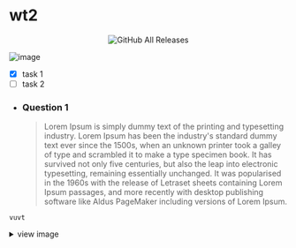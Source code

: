 # wt2
<p align="center">
<img alt="GitHub All Releases" src="https://img.shields.io/github/downloads/RaulS963/wt2/total">
</p>

![image](https://i.imgur.com/Hs4ceFU.jpeg)

- [x] task 1
- [ ] task 2

* ### Question 1

  > Lorem Ipsum is simply dummy text of the printing and typesetting industry. Lorem Ipsum has been the industry's standard dummy text ever since the 1500s, when an unknown printer took a galley of type and scrambled it to make a type specimen book. It has survived not only five centuries, but also the leap into electronic typesetting, remaining essentially unchanged. It was popularised in the 1960s with the release of Letraset sheets containing Lorem Ipsum passages, and more recently with desktop publishing software like Aldus PageMaker including versions of Lorem Ipsum.
  
`vuvt` 

<details>
  <summary>view image</summary>
  <p>
    <img alt="GitHub All Releases" src="https://i.imgur.com/Hs4ceFU.jpeg">
  </p>
</details>
